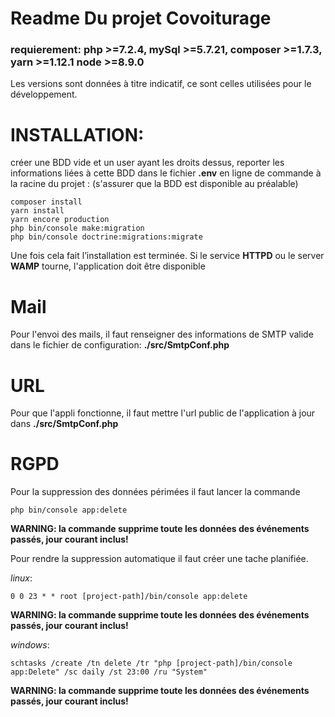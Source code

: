 
# Readme Du projet Covoiturage
### requierement: php >=7.2.4, mySql >=5.7.21, composer >=1.7.3, yarn >=1.12.1 node >=8.9.0
Les versions sont données à titre indicatif, ce sont celles utilisées pour le développement.


# INSTALLATION:
créer une BDD vide et un user ayant les droits dessus, reporter les informations liées à cette BDD dans le fichier **.env**
en ligne de commande à la racine du projet : 
(s'assurer que la BDD est disponible au préalable) 


	composer install
	yarn install
	yarn encore production
	php bin/console make:migration
	php bin/console doctrine:migrations:migrate

Une fois cela fait l’installation est terminée. Si le service **HTTPD** ou le server **WAMP** tourne, l'application doit être disponible
# Mail
Pour l'envoi des mails, il faut renseigner des informations de SMTP valide dans le fichier de configuration: **./src/SmtpConf.php**
# URL
Pour que l'appli fonctionne, il faut mettre l'url public de l'application à jour dans **./src/SmtpConf.php**
# RGPD
Pour la suppression des données périmées il faut lancer la commande  

    php bin/console app:delete
 **WARNING: la commande supprime toute les données des événements passés, jour courant inclus!**

Pour rendre la suppression automatique il faut créer une tache planifiée.

*linux*:

    0 0 23 * * root [project-path]/bin/console app:delete
**WARNING: la commande supprime toute les données des événements passés, jour courant inclus!**

*windows*:

    schtasks /create /tn delete /tr "php [project-path]/bin/console app:Delete" /sc daily /st 23:00 /ru "System"
**WARNING: la commande supprime toute les données des événements passés, jour courant inclus!**
